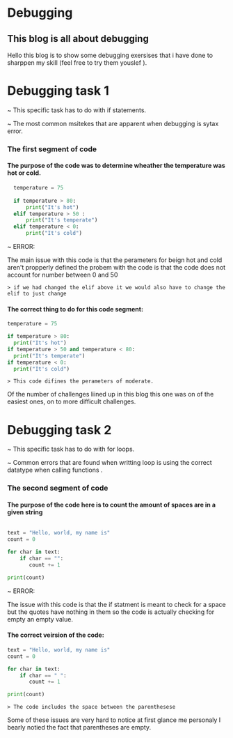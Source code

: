 # Debugging 
<h2 style= "color:red, blod">
  This blog is all about debugging 
</h2>


 Hello this blog is to show some debugging exersises that i have done to sharppen my skill (feel free to try them youslef ).
  
# Debugging task 1 

  ~ This specific task has to do with if statements.
  
  ~ The most common msitekes that are apparent when debugging is sytax error. 
<h3>
  The first segment of code 
</h3>

<h4>
  The purpose of the code was to determine wheather the temperature was hot or cold. 
</h4>

```python
  temperature = 75
  
  if temperature > 80:
      print("It's hot")
  elif temperature > 50 :
      print("It's temperate")
  elif temperature < 0:
      print("It's cold")
```
~ ERROR:

The main issue with this code is that the perameters for beign hot and cold aren't propperly defined 
the probem with the code is that the code does not account for number between 0 and 50 
 
	> if we had changed the elif above it we would also have to change the elif to just change


<h4>
  The correct thing to do for this code segment:
</h4>



```python
temperature = 75

if temperature > 80:
  print("It's hot")
if temperature > 50 and temperature < 80:
  print("It's temperate")
if temperature < 0:
  print("It's cold")
```

	> This code difines the perameters of moderate.

Of the number of challenges liined up in this blog this one was on of the easiest ones, on to more difficult challenges.

# Debugging task 2 

  ~ This specific task has to do with for loops.
  
  ~ Common errors that are found when writting loop is using the correct datatype when calling functions . 
<h3>
  The second segment of code 
</h3>

<h4>
	The purpose of the code here is to count the amount of spaces are in a given string
</h4>

```python

text = "Hello, world, my name is"
count = 0

for char in text:
    if char == "":
       count += 1

print(count)

```

~ ERROR:


The issue with this code is that the if statment is meant to check for a space but the quotes have nothing in them so the 
code is actually checking for empty an empty value.

<h4>
	The correct veirsion of the code:
</h4>

```python
text = "Hello, world, my name is"
count = 0

for char in text:
    if char == " ":
       count += 1

print(count)
```
	> The code includes the space between the parenthesese

Some of these issues are very hard to notice at first glance me personaly I bearly notied the fact that parentheses are empty.

